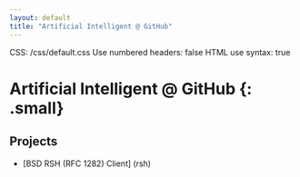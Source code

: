 ```yaml
---
layout: default
title: "Artificial Intelligent @ GitHub"
---
```


CSS: /css/default.css
Use numbered headers: false
HTML use syntax: true

Artificial Intelligent @ GitHub                                     {: .small}
========================================

Projects
--------

* [BSD RSH (RFC 1282) Client] (rsh)
